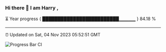 ### Hi there 👋 I am Harry , 

⏳ Year progress { █████████████████████████▁▁▁▁▁ } 84.18 %

---

⏰ Updated on Sat, 04 Nov 2023 05:52:51 GMT

![Progress Bar CI](https://github.com/duykhang68/duykhang68/workflows/Progress%20Bar%20CI/badge.svg)
